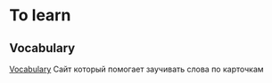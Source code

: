 # To learn

## Vocabulary 

[Vocabulary](https://github.com/user-attachments/assets/217c42ab-bb8a-4a38-9387-c3acc38eea89) Сайт который помогает заучивать слова по карточкам
